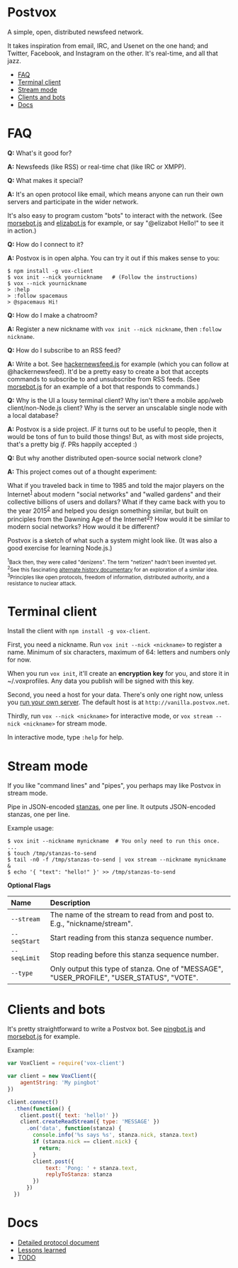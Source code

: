 Postvox
==========
A simple, open, distributed newsfeed network.

It takes inspiration from email, IRC, and Usenet on the one hand; and Twitter,
Facebook, and Instagram on the other.  It's real-time, and all that jazz.

- [FAQ](#faq)
- [Terminal client](#terminal-client)
- [Stream mode](#stream-mode)
- [Clients and bots](#clients-and-bots)
- [Docs](#docs)


FAQ
======

**Q:** What's it good for?

**A:** Newsfeeds (like RSS) or real-time chat (like IRC or XMPP).

**Q:** What makes it special?

**A:** It's an open protocol like email, which means anyone can run their own
servers and participate in the wider network.

It's also easy to program custom "bots" to interact with the network.  (See
[morsebot.js](./vox-client/examples/morsebot.js) and
[elizabot.js](https://github.com/spacemaus/vox-elizabot) for example, or say
"@elizabot Hello!" to see it in action.)

**Q:** How do I connect to it?

**A:** Postvox is in open alpha.  You can try it out if this makes sense to you:

    $ npm install -g vox-client
    $ vox init --nick yournickname   # (Follow the instructions)
    $ vox --nick yournickname
    > :help
    > :follow spacemaus
    > @spacemaus Hi!

**Q:** How do I make a chatroom?

**A:** Register a new nickname with `vox init --nick nickname`, then `:follow nickname`.

**Q:** How do I subscribe to an RSS feed?

**A:** Write a bot.  See [hackernewsfeed.js](https://github.com/spacemaus/vox-hackernewsfeed) for example (which you can follow at @hackernewsfeed).  It'd be a pretty easy to create a bot that accepts commands to subscribe to and unsubscribe from RSS feeds.  (See [morsebot.js](./vox-client/examples/morsebot.js) for an example of a bot that responds to commands.)

**Q:** Why is the UI a lousy terminal client?  Why isn't there a mobile app/web
client/non-Node.js client?  Why is the server an unscalable single node with a
local database?

**A:** Postvox is a side project.  *IF* it turns out to be useful to people,
then it would be tons of fun to build those things!  But, as with most side
projects, that's a pretty big *if*.  PRs happily accepted :)

**Q:** But why another distributed open-source social network clone?

**A:** This project comes out of a thought experiment:

What if you traveled back in time to 1985 and told the major players on the
Internet<sup>[1](#footnote-1)</sup> about modern "social networks" and "walled
gardens" and their collective billions of users and dollars?  What if they came
back with you to the year 2015<sup>[2](#footnote-2)</sup> and helped you design
something similar, but built on principles from the Dawning Age of the
Internet<sup>[3](#footnote-3)</sup>? How would it be similar to modern social
networks? How would it be different?

Postvox is a sketch of what such a system might look like.  (It was also a good
exercise for learning Node.js.)

<sup><a name="footnote-1"></a><sup>1</sup>Back then, they were called "denizens".  The term "netizen" hadn't been invented yet.</sup><br>
<sup><a name="footnote-2"></a><sup>2</sup>See this fascinating [alternate history documentary](http://backtothefuture.wikia.com/wiki/2015) for an exploration of a similar idea.</sup><br>
<sup><a name="footnote-3"></a><sup>3</sup>Principles like open protocols, freedom of information, distributed authority, and a resistance to nuclear attack.</sup>


Terminal client
==================
Install the client with `npm install -g vox-client`.

First, you need a nickname.  Run `vox init --nick <nickname>` to register a
name. Minimum of six characters, maximum of 64: letters and numbers only for
now.

When you run `vox init`, it'll create an **encryption key** for you, and store
it in ~/.voxprofiles.  Any data you publish will be signed with this key.

Second, you need a host for your data.  There's only one right now, unless you
[run your own server](vox-server/README.md).  The default host is at
`http://vanilla.postvox.net`.

Thirdly, run `vox --nick <nickname>` for interactive mode, or
`vox stream --nick <nickname>` for stream mode.

In interactive mode, type `:help` for help.


Stream mode
==============
If you like "command lines" and "pipes", you perhaps may like Postvox in stream
mode.

Pipe in JSON-encoded [stanzas](./Protocol.md#5-stanzas), one per line.  It
outputs JSON-encoded stanzas, one per line.

Example usage:

    $ vox init --nickname mynickname  # You only need to run this once.
    ...
    $ touch /tmp/stanzas-to-send
    $ tail -n0 -f /tmp/stanzas-to-send | vox stream --nickname mynickname &
    $ echo '{ "text": "hello!" }' >> /tmp/stanzas-to-send


**Optional Flags**

Name | Description
:----|:-----------
`--stream` | The name of the stream to read from and post to.  E.g., "nickname/stream".
`--seqStart` | Start reading from this stanza sequence number.
`--seqLimit` | Stop reading before this stanza sequence number.
`--type` | Only output this type of stanza.  One of "MESSAGE", "USER_PROFILE", "USER_STATUS", "VOTE".


Clients and bots
===================
It's pretty straightforward to write a Postvox bot.  See [pingbot.js](./vox-client/examples/pingbot.js) and [morsebot.js](./vox-client/examples/morsebot.js) for example.

Example:

```js
var VoxClient = require('vox-client')

var client = new VoxClient({
    agentString: 'My pingbot'
})

client.connect()
  .then(function() {
    client.post({ text: 'hello!' })
    client.createReadStream({ type: 'MESSAGE' })
      .on('data', function(stanza) {
        console.info('%s says %s', stanza.nick, stanza.text)
        if (stanza.nick == client.nick) {
          return;
        }
        client.post({
            text: 'Pong: ' + stanza.text,
            replyToStanza: stanza
        })
      })
  })
```


Docs
=======
- [Detailed protocol document](Protocol.md)
- [Lessons learned](Lessons-learned.md)
- [TODO](TODO.md)
